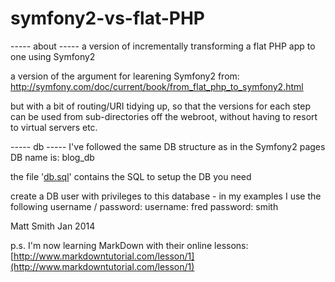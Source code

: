 symfony2-vs-flat-PHP
====================

----- about -----
a version of incrementally transforming a flat PHP app to one using Symfony2

a version of the argument for learening Symfony2 from:
http://symfony.com/doc/current/book/from_flat_php_to_symfony2.html

but with a bit of routing/URI tidying up, so that the versions for each step can be used from sub-directories off the webroot, without having to resort to virtual servers etc.

----- db -----
I've followed the same DB structure as in the Symfony2 pages
DB name is: blog_db

the file '[db.sql](db.sql)' contains the SQL to setup the DB you need

create a DB user with privileges to this database - in my examples I use the following username / password:
username: fred
password: smith


Matt Smith
Jan 2014

p.s.
I'm now learning MarkDown with their online lessons:
[http://www.markdowntutorial.com/lesson/1](http://www.markdowntutorial.com/lesson/1)

